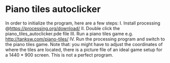 # Piano tiles autoclicker
In order to initialize the program, here are a few steps:
I. Install processing @https://processing.org/download/
II. Double click the piano_tiles_autoclicker.pde file
III. Run a piano tiles game e.g. http://tanksw.com/piano-tiles/
IV. Run the processing program and switch to the piano tiles game.
Note that: you might have to adjust the coordinates of where the tiles are located, there is a picture file of an ideal game setup for a 1440 * 900 screen.
This is not a perfect program.
